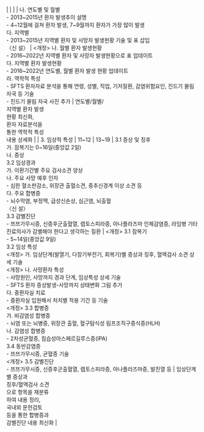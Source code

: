 | | | | 나. 연도별 및 월별<br>- 2013~2015년 환자 발생추이 설명<br>- 4~12월에 걸쳐 환자 발생, 7~9월까지 환자가 가장 많이 발생<br>다. 지역별<br>- 2013~2015년 지역별 환자 및 사망자 발생현황 기술 및 표 삽입<br>〈신 설〉 | <개정> 나. 월별 환자 발생현황<br>- 2016~2022년 지역별 환자 및 사망자 발생현황으로 표 업데이트<br>다. 지역별 환자 발생현황<br>- 2016~2022년 연도별, 월별 환자 발생 현황 업데이트<br>라. 역학적 특성<br>- SFTS 환자자료 분석을 통해 연령, 성별, 직업, 기저질환, 감염위험요인, 진드기 물림 자국 등 기술<br>- 진드기 물림 자국 사진 추가 | 연도별/월별/<br>지역별 환자 발생<br>현황 최신화,<br>환자 자료분석을<br>통한 역학적 특성<br>내용 상세화 |
| 3. 임상적 특성 | 11~12 | 13~19 | 3.1 증상 및 징후<br>가. 잠복기는 0~16일(중앙값 2일)<br>나. 증상<br>3.2 임상경과<br>가. 이환기간별 주요 검사소견 양상<br>나. 주요 사망 예후 인자<br>- 심한 혈소판감소, 위장관 출혈소견, 중추신경계 이상 소견 등<br>다. 주요 합병증<br>- 뇌수막염, 부정맥, 급성신손상, 심근염, 뇌출혈<br>〈신 설〉<br>3.3 감별진단<br>- 쯔쯔가무시증, 신증후군출혈열, 렙토스피라증, 아나플라즈마 인체감염증, 라임병 기타 진료의사가 감별해야 한다고 생각하는 질환 | <개정> 3.1 잠복기<br>- 5~14일(중앙값 9일)<br>3.2 임상 특성<br><개정> 가. 임상단계(발열기, 다장기부전기, 회복기)별 증상과 징후, 혈액검사 소견 상세 기술<br><개정> 나. 사망환자 특성<br>- 사망원인, 사망까지 경과 단계, 임상특성 상세 기술<br>- SFTS 환자 증상발생-사망까지 상태변화 그림 추가<br>다. 중환자실 치료<br>- 중환자실 입원해서 처치별 적용 기간 등 기술<br><개정> 3.3 합병증<br>가. 비감염성 합병증<br>- 뇌염 또는 뇌병증, 위장관 출혈, 혈구탐식성 림프조직구증식증(HLH)<br>나. 감염성 합병증<br>- 2차성균혈증, 침습성아스페르길루스증(IPA)<br>3.4 동반감염증<br>- 쯔쯔가무시증, 균혈증 기술<br><개정> 3.5 감별진단<br>- 쯔쯔가무시증, 신증후군출혈열, 렙토스피라증, 아나플라즈마증, 발진열 등 | 임상단계별 증상과<br>징후/혈액검사 소견<br>으로 항목을 재분류<br>하여 내용 정리,<br>국내외 문헌검토<br>등을 통한 합병증과<br>감별진단 내용 최신화 |